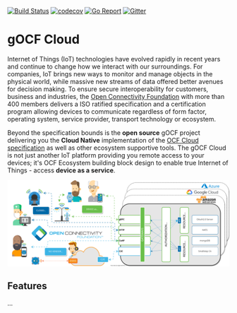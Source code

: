 [![Build Status](https://travis-ci.com/go-ocf/cloud.svg?branch=master)](https://travis-ci.com/go-ocf/cloud)
[![codecov](https://codecov.io/gh/go-ocf/cloud/branch/master/graph/badge.svg)](https://codecov.io/gh/go-ocf/cloud)
[![Go Report](https://goreportcard.com/badge/github.com/go-ocf/cloud)](https://goreportcard.com/report/github.com/go-ocf/cloud)
[![Gitter](https://badges.gitter.im/ocfcloud/Lobby.svg)](https://gitter.im/ocfcloud/Lobby?utm_source=badge&utm_medium=badge&utm_campaign=pr-badge)

# gOCF Cloud
Internet of Things (IoT) technologies have evolved rapidly in recent years and continue to change how we interact with our surroundings. For companies, IoT brings new ways to monitor and manage objects in the physical world, while massive new streams of data offered better avenues for decision making. To ensure secure interoperability for customers, business and industries, the [Open Connectivity Foundation](https://openconnectivity.org/) with more than 400 members delivers a ISO ratified specification and a certification program allowing devices to communicate regardless of form factor, operating system, service provider, transport technology or ecosystem.

Beyond the specification bounds is the **open source** gOCF project delivering you the **Cloud Native** implementation of the [OCF Cloud specification](https://openconnectivity.org/developer/specifications/) as well as other ecosystem supportive tools. The gOCF Cloud is not just another IoT platform providing you remote access to your devices; it's OCF Ecosystem building block design to enable true Internet of Things - access **device as a service**.

![gOCF Cloud high level diagram](/docs/.vuepress/public/img/gocf_high_level.svg)

## Features
...